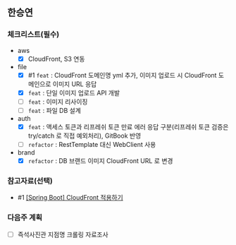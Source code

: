 ## 한승연

### 체크리스트(필수)

- aws
    - [x]  CloudFront, S3 연동
- file
    - [x]  #1 `feat` : CloudFront 도메인명 yml 추가, 이미지 업로드 시 CloudFront 도메인으로 이미지 URL 응답
    - [x]  `feat` : 단일 이미지 업로드 API 개발
    - [ ]  `feat` : 이미지 리사이징
    - [ ]  `feat` : 파일 DB 설계
- auth
    - [x]  `feat` : 액세스 토큰과 리프레쉬 토큰 만료 에러 응답 구분(리프레쉬 토큰 검증은 try/catch 로 직접 예외처리), GitBook 반영
    - [ ]  `refactor` : RestTemplate 대신 WebClient 사용
- brand
    - [x]  `refactor` : DB 브랜드 이미지 CloudFront URL 로 변경

### 참고자료(선택)

- #1 [[Spring Boot] CloudFront 적용하기](https://www.notion.so/Spring-Boot-CloudFront-101a3f062a834699a8577b5cd9f509f4)

### 다음주 계획
- [ ] 즉석사진관 지점명 크롤링 자료조사
